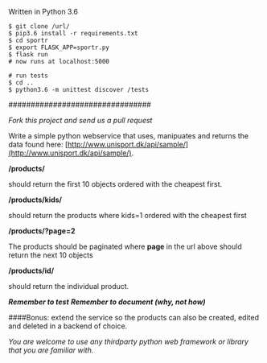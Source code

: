 Written in Python 3.6

    $ git clone /url/
    $ pip3.6 install -r requirements.txt
    $ cd sportr
    $ export FLASK_APP=sportr.py
    $ flask run
    # now runs at localhost:5000

    # run tests
    $ cd ..
    $ python3.6 -m unittest discover /tests

################################

_Fork this project and send us a pull request_

Write a simple python webservice that uses, manipuates and returns the data found here: [http://www.unisport.dk/api/sample/](http://www.unisport.dk/api/sample/).


**/products/**


should return the first 10 objects ordered with the cheapest first.

**/products/kids/**

should return the products where kids=1 ordered with the cheapest first

**/products/?page=2**

 The products should be paginated where **page** in the url above should return the next 10 objects

 **/products/id/**

should return the individual product.



**_Remember to test_**
**_Remember to document (why, not how)_**

####Bonus:
 extend the service so the products can also be created, edited and deleted in a backend of choice.


_You are welcome to use any thirdparty python web framework or library that you are familiar with._

